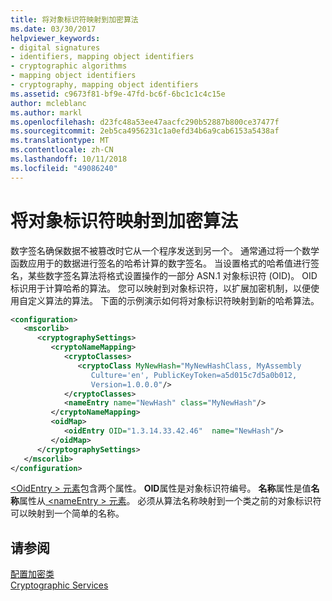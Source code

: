 ```yaml
---
title: 将对象标识符映射到加密算法
ms.date: 03/30/2017
helpviewer_keywords:
- digital signatures
- identifiers, mapping object identifiers
- cryptographic algorithms
- mapping object identifiers
- cryptography, mapping object identifiers
ms.assetid: c9673f81-bf9e-47fd-bc6f-6bc1c1c4c15e
author: mcleblanc
ms.author: markl
ms.openlocfilehash: d23fc48a53ee47aacfc290b52887b800ce37477f
ms.sourcegitcommit: 2eb5ca4956231c1a0efd34b6a9cab6153a5438af
ms.translationtype: MT
ms.contentlocale: zh-CN
ms.lasthandoff: 10/11/2018
ms.locfileid: "49086240"
---
```

# <a name="mapping-object-identifiers-to-cryptography-algorithms"></a>将对象标识符映射到加密算法
数字签名确保数据不被篡改时它从一个程序发送到另一个。 通常通过将一个数学函数应用于的数据进行签名的哈希计算的数字签名。 当设置格式的哈希值进行签名，某些数字签名算法将格式设置操作的一部分 ASN.1 对象标识符 (OID)。 OID 标识用于计算哈希的算法。 您可以映射到对象标识符，以扩展加密机制，以便使用自定义算法的算法。 下面的示例演示如何将对象标识符映射到新的哈希算法。  
  
```xml  
<configuration>  
   <mscorlib>  
      <cryptographySettings>  
         <cryptoNameMapping>  
            <cryptoClasses>  
               <cryptoClass MyNewHash="MyNewHashClass, MyAssembly  
                  Culture='en', PublicKeyToken=a5d015c7d5a0b012,  
                  Version=1.0.0.0"/>  
            </cryptoClasses>  
            <nameEntry name="NewHash" class="MyNewHash"/>  
         </cryptoNameMapping>  
         <oidMap>  
            <oidEntry OID="1.3.14.33.42.46"  name="NewHash"/>  
         </oidMap>  
      </cryptographySettings>  
   </mscorlib>  
</configuration>  
```  
  
 [ \<OidEntry > 元素](../../../docs/framework/configure-apps/file-schema/cryptography/oidentry-element.md)包含两个属性。 **OID**属性是对象标识符编号。 **名称**属性是值**名称**属性从[ \<nameEntry > 元素](../../../docs/framework/configure-apps/file-schema/cryptography/nameentry-element.md)。 必须从算法名称映射到一个类之前的对象标识符可以映射到一个简单的名称。  
  
## <a name="see-also"></a>请参阅  
 [配置加密类](../../../docs/framework/configure-apps/configure-cryptography-classes.md)  
 [Cryptographic Services](../../../docs/standard/security/cryptographic-services.md)
